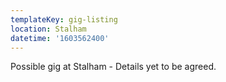 ```yaml
---
templateKey: gig-listing
location: Stalham
datetime: '1603562400'
---
```

Possible gig at Stalham - Details yet to be agreed.
